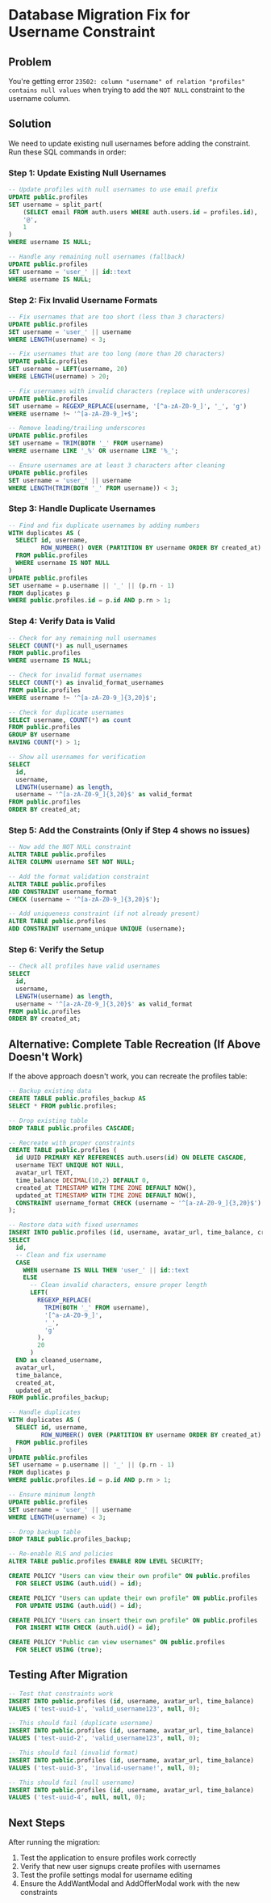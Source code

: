 # Database Migration Fix for Username Constraint

## Problem
You're getting error `23502: column "username" of relation "profiles" contains null values` when trying to add the `NOT NULL` constraint to the username column.

## Solution
We need to update existing null usernames before adding the constraint. Run these SQL commands in order:

### Step 1: Update Existing Null Usernames
```sql
-- Update profiles with null usernames to use email prefix
UPDATE public.profiles 
SET username = split_part(
    (SELECT email FROM auth.users WHERE auth.users.id = profiles.id), 
    '@', 
    1
)
WHERE username IS NULL;

-- Handle any remaining null usernames (fallback)
UPDATE public.profiles 
SET username = 'user_' || id::text
WHERE username IS NULL;
```

### Step 2: Fix Invalid Username Formats
```sql
-- Fix usernames that are too short (less than 3 characters)
UPDATE public.profiles 
SET username = 'user_' || username
WHERE LENGTH(username) < 3;

-- Fix usernames that are too long (more than 20 characters)
UPDATE public.profiles 
SET username = LEFT(username, 20)
WHERE LENGTH(username) > 20;

-- Fix usernames with invalid characters (replace with underscores)
UPDATE public.profiles 
SET username = REGEXP_REPLACE(username, '[^a-zA-Z0-9_]', '_', 'g')
WHERE username !~ '^[a-zA-Z0-9_]+$';

-- Remove leading/trailing underscores
UPDATE public.profiles 
SET username = TRIM(BOTH '_' FROM username)
WHERE username LIKE '_%' OR username LIKE '%_';

-- Ensure usernames are at least 3 characters after cleaning
UPDATE public.profiles 
SET username = 'user_' || username
WHERE LENGTH(TRIM(BOTH '_' FROM username)) < 3;
```

### Step 3: Handle Duplicate Usernames
```sql
-- Find and fix duplicate usernames by adding numbers
WITH duplicates AS (
  SELECT id, username,
         ROW_NUMBER() OVER (PARTITION BY username ORDER BY created_at) as rn
  FROM public.profiles
  WHERE username IS NOT NULL
)
UPDATE public.profiles 
SET username = p.username || '_' || (p.rn - 1)
FROM duplicates p
WHERE public.profiles.id = p.id AND p.rn > 1;
```

### Step 4: Verify Data is Valid
```sql
-- Check for any remaining null usernames
SELECT COUNT(*) as null_usernames 
FROM public.profiles 
WHERE username IS NULL;

-- Check for invalid format usernames
SELECT COUNT(*) as invalid_format_usernames
FROM public.profiles 
WHERE username !~ '^[a-zA-Z0-9_]{3,20}$';

-- Check for duplicate usernames
SELECT username, COUNT(*) as count
FROM public.profiles 
GROUP BY username 
HAVING COUNT(*) > 1;

-- Show all usernames for verification
SELECT 
  id,
  username,
  LENGTH(username) as length,
  username ~ '^[a-zA-Z0-9_]{3,20}$' as valid_format
FROM public.profiles
ORDER BY created_at;
```

### Step 5: Add the Constraints (Only if Step 4 shows no issues)
```sql
-- Now add the NOT NULL constraint
ALTER TABLE public.profiles 
ALTER COLUMN username SET NOT NULL;

-- Add the format validation constraint
ALTER TABLE public.profiles 
ADD CONSTRAINT username_format 
CHECK (username ~ '^[a-zA-Z0-9_]{3,20}$');

-- Add uniqueness constraint (if not already present)
ALTER TABLE public.profiles 
ADD CONSTRAINT username_unique UNIQUE (username);
```

### Step 6: Verify the Setup
```sql
-- Check all profiles have valid usernames
SELECT 
  id,
  username,
  LENGTH(username) as length,
  username ~ '^[a-zA-Z0-9_]{3,20}$' as valid_format
FROM public.profiles
ORDER BY created_at;
```

## Alternative: Complete Table Recreation (If Above Doesn't Work)

If the above approach doesn't work, you can recreate the profiles table:

```sql
-- Backup existing data
CREATE TABLE public.profiles_backup AS 
SELECT * FROM public.profiles;

-- Drop existing table
DROP TABLE public.profiles CASCADE;

-- Recreate with proper constraints
CREATE TABLE public.profiles (
  id UUID PRIMARY KEY REFERENCES auth.users(id) ON DELETE CASCADE,
  username TEXT UNIQUE NOT NULL,
  avatar_url TEXT,
  time_balance DECIMAL(10,2) DEFAULT 0,
  created_at TIMESTAMP WITH TIME ZONE DEFAULT NOW(),
  updated_at TIMESTAMP WITH TIME ZONE DEFAULT NOW(),
  CONSTRAINT username_format CHECK (username ~ '^[a-zA-Z0-9_]{3,20}$')
);

-- Restore data with fixed usernames
INSERT INTO public.profiles (id, username, avatar_url, time_balance, created_at, updated_at)
SELECT 
  id,
  -- Clean and fix username
  CASE 
    WHEN username IS NULL THEN 'user_' || id::text
    ELSE 
      -- Clean invalid characters, ensure proper length
      LEFT(
        REGEXP_REPLACE(
          TRIM(BOTH '_' FROM username), 
          '[^a-zA-Z0-9_]', 
          '_', 
          'g'
        ), 
        20
      )
  END as cleaned_username,
  avatar_url,
  time_balance,
  created_at,
  updated_at
FROM public.profiles_backup;

-- Handle duplicates
WITH duplicates AS (
  SELECT id, username,
         ROW_NUMBER() OVER (PARTITION BY username ORDER BY created_at) as rn
  FROM public.profiles
)
UPDATE public.profiles 
SET username = p.username || '_' || (p.rn - 1)
FROM duplicates p
WHERE public.profiles.id = p.id AND p.rn > 1;

-- Ensure minimum length
UPDATE public.profiles 
SET username = 'user_' || username
WHERE LENGTH(username) < 3;

-- Drop backup table
DROP TABLE public.profiles_backup;

-- Re-enable RLS and policies
ALTER TABLE public.profiles ENABLE ROW LEVEL SECURITY;

CREATE POLICY "Users can view their own profile" ON public.profiles
  FOR SELECT USING (auth.uid() = id);

CREATE POLICY "Users can update their own profile" ON public.profiles
  FOR UPDATE USING (auth.uid() = id);

CREATE POLICY "Users can insert their own profile" ON public.profiles
  FOR INSERT WITH CHECK (auth.uid() = id);

CREATE POLICY "Public can view usernames" ON public.profiles
  FOR SELECT USING (true);
```

## Testing After Migration

```sql
-- Test that constraints work
INSERT INTO public.profiles (id, username, avatar_url, time_balance) 
VALUES ('test-uuid-1', 'valid_username123', null, 0);

-- This should fail (duplicate username)
INSERT INTO public.profiles (id, username, avatar_url, time_balance) 
VALUES ('test-uuid-2', 'valid_username123', null, 0);

-- This should fail (invalid format)
INSERT INTO public.profiles (id, username, avatar_url, time_balance) 
VALUES ('test-uuid-3', 'invalid-username!', null, 0);

-- This should fail (null username)
INSERT INTO public.profiles (id, username, avatar_url, time_balance) 
VALUES ('test-uuid-4', null, null, 0);
```

## Next Steps

After running the migration:

1. Test the application to ensure profiles work correctly
2. Verify that new user signups create profiles with usernames
3. Test the profile settings modal for username editing
4. Ensure the AddWantModal and AddOfferModal work with the new constraints 